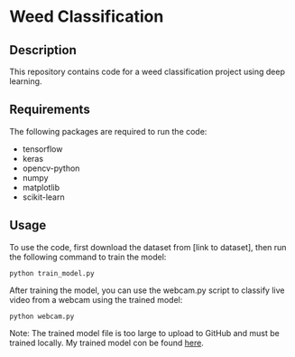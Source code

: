 # Weed Classification

## Description

This repository contains code for a weed classification project using deep learning.

## Requirements

The following packages are required to run the code:

* tensorflow
* keras
* opencv-python
* numpy
* matplotlib
* scikit-learn

## Usage

To use the code, first download the dataset from [link to dataset], then run the following command to train the model:

```python train_model.py``` 

After training the model, you can use the webcam.py script to classify live video from a webcam using the trained model:

```python webcam.py``` 

Note: The trained model file is too large to upload to GitHub and must be trained locally. My trained model con be found [here](https://drive.google.com/file/d/1qspOtNQfYq_rHNzxoSaxZFjmYjreAzTr/view).
